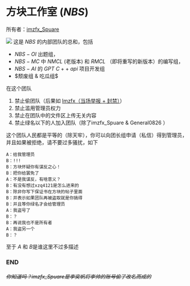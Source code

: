 # 方块工作室 ($NBS$)
所有者：[imzfx_Spuare](https://www.luogu.com.cn/user/671481)

![](https://cdn.luogu.com.cn/upload/image_hosting/yt049xc3.png)
这是 $NBS$ 的内部团队的总和，包括
- $NBS-OI$ 出题组，
- $NBS-MC$ 中 $NMCL$ (老版本) 和 $RMCL$ （即将重写的新版本）的编写组，
- $NBS-AI$ 的 $GPT$ $C++$ $api$ 项目开发组
- $颓废组 & 吃瓜组$

在这个团队
1. 禁止偷团队（后果如 [lmzfx（当场举报 + 封禁）](https://www.luogu.com.cn/user/1351387)）
2. 禁止滥用管理员权力
3. 禁止在团队中的文件区上传无关内容
4. 禁止绿名以下的人加入团队（除了imzfx_Spuare & General0826
）

这个团队人民都是平等的（除天牢），你可以向团长组申请（私信）得到管理员，并且如果被拒绝，请不要过多骚扰，如下
```
A：给我管理员
B：!!!
B：方块怀疑你有谋反之心！
B：把你给罢免了
A：不是我谋反，有啥意义？
B：有没有想过xzq4121是怎么进来的
B：除非你写下保证书在方块的帖子里面
B：并表示如果团队再被盗取就是你搞得
B：并且等你绿名才会给管理员
A：我盗号了
B：？
B：再说我也不是所有者
A：我盗另一个
B：？
```
至于 $A$ 和 $B$是谁这里不过多描述

### END
###### ~~你知道吗？imzfx_Spuare是李奕帆将李帅的账号偷了改名而成的~~
